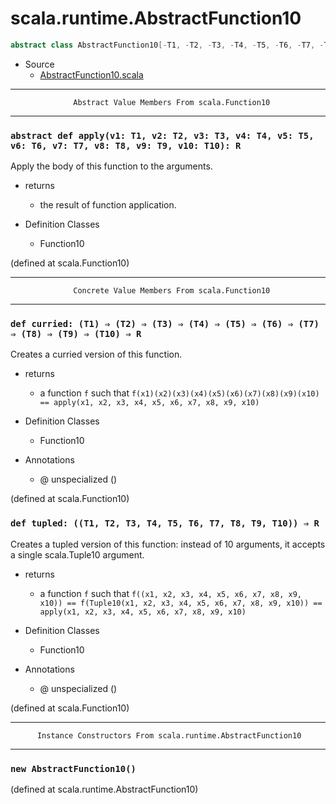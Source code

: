 
#                       scala.runtime.AbstractFunction10                       #

```scala
abstract class AbstractFunction10[-T1, -T2, -T3, -T4, -T5, -T6, -T7, -T8, -T9, -T10, +R] extends (T1, T2, T3, T4, T5, T6, T7, T8, T9, T10) ⇒ R
```

* Source
  * [AbstractFunction10.scala](https://github.com/scala/scala/tree/6d09a1ba5f/src/library/scala/runtime/AbstractFunction10.scala#L1)


--------------------------------------------------------------------------------
                  Abstract Value Members From scala.Function10
--------------------------------------------------------------------------------


### `abstract def apply(v1: T1, v2: T2, v3: T3, v4: T4, v5: T5, v6: T6, v7: T7, v8: T8, v9: T9, v10: T10): R` ###

Apply the body of this function to the arguments.

* returns
  * the result of function application.

* Definition Classes
  * Function10

(defined at scala.Function10)


--------------------------------------------------------------------------------
                  Concrete Value Members From scala.Function10
--------------------------------------------------------------------------------


### `def curried: (T1) ⇒ (T2) ⇒ (T3) ⇒ (T4) ⇒ (T5) ⇒ (T6) ⇒ (T7) ⇒ (T8) ⇒ (T9) ⇒ (T10) ⇒ R` ###

Creates a curried version of this function.

* returns
  * a function `f` such that
     `f(x1)(x2)(x3)(x4)(x5)(x6)(x7)(x8)(x9)(x10) == apply(x1, x2, x3, x4, x5, x6, x7, x8, x9, x10)`

* Definition Classes
  * Function10
* Annotations
  * @ unspecialized ()

(defined at scala.Function10)


### `def tupled: ((T1, T2, T3, T4, T5, T6, T7, T8, T9, T10)) ⇒ R`            ###

Creates a tupled version of this function: instead of 10 arguments, it accepts a
single scala.Tuple10 argument.

* returns
  * a function `f` such that
     `f((x1, x2, x3, x4, x5, x6, x7, x8, x9, x10)) == f(Tuple10(x1, x2, x3, x4, x5, x6, x7, x8, x9, x10)) == apply(x1, x2, x3, x4, x5, x6, x7, x8, x9, x10)`

* Definition Classes
  * Function10
* Annotations
  * @ unspecialized ()

(defined at scala.Function10)


--------------------------------------------------------------------------------
          Instance Constructors From scala.runtime.AbstractFunction10
--------------------------------------------------------------------------------


### `new AbstractFunction10()`                                               ###
(defined at scala.runtime.AbstractFunction10)
